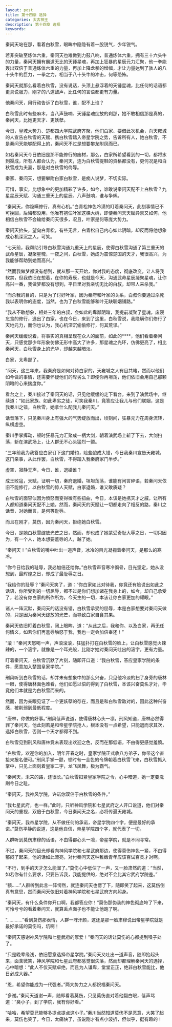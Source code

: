 ```yaml
---
layout: post
title: 第十四章 选择
categories: 太古神王
description: 第十四章 选择
keywords:
---
```


秦问天站在那，看着白秋雪，眼眸中隐隐有着一股锐气，少年锐气。

若非突破至炼体六重，秦问天也难做到力鼓八响，普通炼体六重，拥有三十六头牛的力量，秦问天拥有霸道无比的天锤星魂，再加上狂暴的星辰元力汇聚，他一拳能轰出双倍于普通炼体六重的力量，再加上降龙拳的增幅，才让力量达到了骇人的八十头牛的巨力，一拳之力，相当于八十头牛的冲击，何等恐怖。

秦问天就那么看着白秋雪，没有说话，头顶上悬浮着的天锤星魂，比任何的话语都更具说服力，刚才的八道鼓声，比任何的言语都更有力量。

他秦问天，用行动告诉了白秋雪，谁，配不上谁？

白秋雪此时有些麻木，当八声鼓响、天锤星魂绽放的刹那，她不敢相信那是真的，秦问天，比她更天才、更妖孽。

今日，皇城大势力、楚都四大学院武府齐聚，他们白家、要借此次机会，向天雍城的人宣告白秋雪的天赋、携白秋雪踏入帝星学院之势，告诉所有人，她白秋雪，不是秦问天能够配得上的，秦问天不过是想要攀龙附凤而已。

如若秦问天今日依旧是那不能修行的废材，那么，白家所希望看到的一切，都将水到渠成，所有人都会认为，秦问天，连为白秋雪提鞋的资格都没有，更何况是和白秋雪成为夫妻，那是对白秋雪的侮辱。

秦家、秦问天，想要攀附白家白秋雪，是痴人说梦，不切实际。

可惜，事实，比想象中的更加精彩了许多，如今，谁敢说秦问天配不上白秋雪？九星星辰天赋、沟通三重天上的星辰、八声鼓响，谁与争辉。

“秦问天，你隐瞒修行，真有心机。”白青松神色冷漠的盯着秦问天，此刻事情已不可挽回，后悔都没用，他唯有抱住叶家这棵大树，即便秦问天天赋异禀又如何，他相信白秋雪不会输给秦问天很多，况且，叶家是何等庞大势力。

秦问天抬头，望向白青松，有些无言，白青松自己内心如此阴暗，却反而将他想象成心机深沉之人，可笑。

“七天前，我帮助引导白秋雪沟通九重天上的星辰，使得白秋雪沟通了第三重天的武命星辰，凝聚星魂，一夜之间，白秋雪，她成为震惊楚国的天才，我很高兴，为我能够帮助到她而高兴。”

“然而我做梦都没有想到，就从那一天开始，你对我的态度，彻底改变，让人将我软禁，但我依旧在想着，在你的寿辰，也就是今天，沟通武命星辰凝聚星魂，让你高兴一番，我做梦都没有想到，平日里对我亲切无比的白叔，却带人来杀我。”

“而杀我的目的，只是为了讨好叶家，因为秦府和叶家的关系，白叔你要通过杀死我以表明你的态度，当然，也为了白秋雪能够和叶无缺联姻铺路。”

“我从不敢想象，相处三年的白叔，会如此的卑鄙阴暗，我提前凝聚了星魂，废寝忘食的修行，逃出了白家，也在今日，来到了这里，白秋雪说，我隐瞒你们修行了天地元力，而你也认为，我心机深沉偷偷修行，何其荒谬。”

秦问天缓缓说着，将事实的真相呈现在众人的面前，如此的****，他们看着秦问天，只感觉那少年形象仿佛无形中高大了许多，那星魂之光环，仿佛更亮了，相比秦问天，白秋雪身上的光华，却越来越暗淡。

白家，太卑鄙了。

“问天，这三年来，我秦府是如何对待白家的，天雍城之人有目共睹，然而以他们如今做的事情，还需要怀疑他们的卑劣么？即便你再坦荡，他们依旧会用自己那颗阴暗的心来揣度你。”

看台之上，秦川接过了秦问天的话，只见他缓缓的走下看台，来到了演武场中，继续道：“如此家族、如此卑劣之徒，可笑我秦川，竟答应让我儿与他们联姻，这是我秦川之错，白秋雪，她拿什么配我儿秦问天。”

话音落下，只见秦川身上有强大的气势绽放而出，顷刻间，狂暴元力在周身流转，纵横虚空。

秦川手掌挥动，顿时狂暴元力汇聚成一柄大剑，朝着演武场上斩了下去，大剑扫荡，斩在演武场上，让人群无不心头猛烈一颤。

“三年前我为我答应白家订下这门婚约，险些酿成大错，今日我秦川宣告天雍城，这门亲事，从此作罢，白秋雪，不得踏入我秦府家门半步。”

虚空，寂静无声，今日，谁，退婚谁？

成王败寇，天赋，证明一切，秦府退婚，坦坦荡荡，谁能有闲言碎语，若秦问天依旧不能修行，以白秋雪的惊人天赋，白家退婚，谁又敢质疑？

白秋雪的面容似因为愤怒而变得微有些扭曲，今日，本该是她携天才之威，让所有人都知道秦问天配不上她，然而，秦问天的天赋让一切都走向了相反的路，秦川之话音，对她而言，是何等耻辱。

而且在刚才，莫伤，因为秦问天，拒绝她白秋雪。

今日，是她白秋雪绽放光芒之日，然而，却也成了她蒙受奇耻大辱之日，一切只因为，有一个人，她本想要羞辱的人，越了她。

“秦问天！”白秋雪的嘴中吐出一道声音，冰冷的目光凝视着秦问天，是那么的寒冷。

“你今日给我的耻辱，我必加倍还给你。”白秋雪声音寒冷彻骨，目光坚定，她从没想到，最辉煌之日，却成了最耻辱之日。

“我给你的耻辱？”秦问天笑了，道：“你白家如此对待我，你竟还有脸说出如此之话语，你所受到的一切屈辱，都不过是你们想加诸在我身上的，如今，却自己承受了，若没有你白家的所作所为，今天生的一切，本该让你白家更加的耀眼。”

诸人一阵沉默，秦问天的话没有错，白秋雪承受的屈辱，本是白家想要对秦问天做的，只是因为秦问天绽放的光芒，而导致白家自食其果。

秦问天依旧盯着白秋雪，闭上眼眸，道：“从此之后，我和你、以及白家，再无任何情义，如若你们再羞辱触怒于我，我也一定会加倍奉还！”

“滚！”秦问天怒喝一声，声浪滚滚，狂猛扑打在白秋雪的脸上，让白秋雪感觉火辣辣的，一个滚字，就像是一个耳光般，比刚才她对秦问天吐出的滚字，更有力量。

盯着秦问天，白秋雪沉默了片刻，随即开口道：“我白秋雪，答应皇家学院的条件，愿意加入楚国皇家学院。”

刑风听到白秋雪的话，却并未有想象中的那么兴奋，只见他冷淡的扫了身旁的唐林一眼，使得唐林面色难看，他们如愿以偿的得到了白秋雪，本该兴奋莫名才对，毕竟他们本就是为白秋雪而来的。

然而，因为亲眼见证了一个更妖孽的存在，而且是和白秋雪敌对的，因此这种兴奋感，被削弱到最低程度。

“唐林，你做的好事。”刑风低声说道，使得唐林心头一凛，刑风知道，唐林必然得罪了秦问天，他此刻若是和帝星学院抢人，根本没有一点希望，只能退而求其次，选择白秋雪，否则一个天才都得不到。

白秋雪见到刑风和唐林竟未表现出欢迎之色，反而在那低语，不由得更感觉羞愤。

“白秋雪，欢迎你的加入，明年开春之时，皇家学院正式收八方弟子，你带这个直接来报名便可。”刑风手掌一颤，顿时有一金色的令牌朝着白秋雪飞来，白秋雪抓入掌中，只见上面刻着皇家二字，龙飞凤舞，极为霸气。

“秦问天，未来的路，还很长。”白秋雪扣紧皇家学院之令，心中暗道，她一定要洗刷今日之耻。

“秦问天，我神风学院，许诺你双倍于白秋雪的条件。”

“我七星武府，也一样。”此时，只听神风学院和七星武府之人开口说道，他们对秦问天的重视，双倍于白秋雪，今日秦问天之名，必将传遍天雍城。

“秦问天，我帝星学院，从不做任何的承诺，帝星学院四个字，便是最好的承诺。”莫伤平静的说道，这是他自信，帝星学院四个字，就代表了一切。

人群听到莫伤肃穆的话语，不由得都心头一凛，帝星学院，就是不同寻常。

不过，秦问天的目光却看向神风学院和七星武府那边，使得莫伤神色一紧，不由得郁闷了起来，他的话如此漂亮，对付秦问天这种稚嫩青年应该百试百灵才对啊。

“不行，到手的天才怎么能溜了。”莫伤心中低估了一声，又一脸肃然的道：“当然，如若你有什么要求，只要告诉我，我能提供的，绝对不会比其它武府学院差。”

“额……”人群听到此言一阵愕然，就连秦问天也愣了下，随即笑了起来，这莫伤倒真有意思，然而秦问天依旧对着神风学院和七星武府方向躬身。

“秦问天，有什么条件你开口啊，我都答应你！”莫伤那伪装的神色彻底垮了下来，可怜兮兮的看着秦问天，就算丢点面子也不能让他跑了啊。

“…………”看到莫伤那表情，人群一阵汗颜，这还是那一脸肃穆说出帝星学院就是最好承诺的莫伤吗，坑啊！

“秦问天感谢神风学院和七星武府的厚爱！”秦问天的话让莫伤的心都提到嗓子处了。

“只是晚辈缘浅，依旧愿意选择帝星学院。”秦问天又吐出一道声音，随即抬起头来，面含微笑，神风学院和七星武府都感觉很失落，然而却都理解秦问天的选择，心中暗想：“此人不仅天赋卓绝，而且为人谦卑，堂堂正正，绝非白秋雪能比，他日必成大器。”

“恩，希望你能成为一代强者。”两大势力之人都祝福秦问天。

“多谢。”秦问天道谢一声，随即看着莫伤，只见莫伤直对着他翻白眼，低声骂道：“臭小子，到了学院，我有你好看。”

“哈哈，希望莫兄能够多提点提点这小子。”秦川当然知道莫伤不是恶意，大笑了起来，莫伤也笑了，今日，太痛快了，虽说刚才有点小波折，但似乎，挺有趣的！
